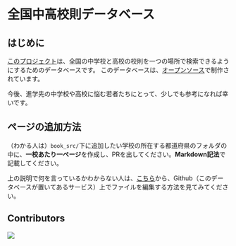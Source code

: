 # 全国中高校則データベース

## はじめに
[このプロジェクト](https://neila.github.io/school-rules-JP/)は、全国の中学校と高校の校則を一つの場所で検索できるようにするためのデータベースです。
このデータベースは、[オープンソース](https://ja.wikipedia.org/wiki/%E3%82%AA%E3%83%BC%E3%83%97%E3%83%B3%E3%82%BD%E3%83%BC%E3%82%B9)で制作されています。

今後、進学先の中学校や高校に悩む若者たちにとって、少しでも参考になれば幸いです。

## ページの追加方法
（わかる人は）`book_src/`下に追加したい学校の所在する都道府県のフォルダの中に、**一校あたり一ページ**を作成し、PRを出してください。**Markdown記法**で記載してください。

上の説明で何を言っているかわからない人は、[こちら](https://docs.github.com/ja/repositories/working-with-files/managing-files/editing-files#editing-files-in-another-users-repository)から、Github（このデータベースが置いてあるサービス）上でファイルを編集する方法を見てみてください。

## Contributors

<a href="https://github.com/neila/school-rules-JP/graphs/contributors">
  <img src="https://contrib.rocks/image?repo=neila/school-rules-JP" />
</a>
